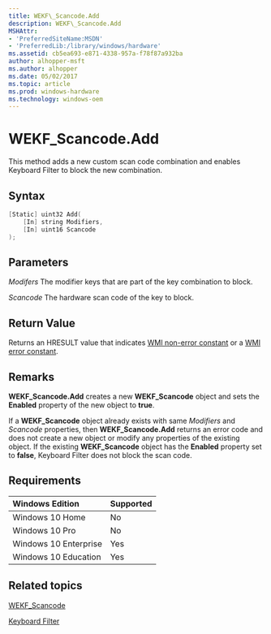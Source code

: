```yaml
---
title: WEKF\_Scancode.Add
description: WEKF\_Scancode.Add
MSHAttr:
- 'PreferredSiteName:MSDN'
- 'PreferredLib:/library/windows/hardware'
ms.assetid: cb5ea693-e871-4338-957a-f78f87a932ba
author: alhopper-msft
ms.author: alhopper
ms.date: 05/02/2017
ms.topic: article
ms.prod: windows-hardware
ms.technology: windows-oem
---
```

# WEKF\_Scancode.Add

This method adds a new custom scan code combination and enables Keyboard Filter to block the new combination.

## Syntax

```powershell
[Static] uint32 Add(
    [In] string Modifiers, 
    [In] uint16 Scancode
);
```

## Parameters

<a href="" id="modifers"></a>*Modifers*
The modifier keys that are part of the key combination to block.

<a href="" id="scancode"></a>*Scancode*
The hardware scan code of the key to block.

## Return Value

Returns an HRESULT value that indicates [WMI non-error constant](http://go.microsoft.com/fwlink/p/?LinkID=208318) or a [WMI error constant](http://go.microsoft.com/fwlink/p/?LinkID=208317).

## Remarks

**WEKF\_Scancode.Add** creates a new **WEKF\_Scancode** object and sets the **Enabled** property of the new object to **true**.

If a **WEKF\_Scancode** object already exists with same *Modifiers* and *Scancode* properties, then **WEKF\_Scancode.Add** returns an error code and does not create a new object or modify any properties of the existing object. If the existing **WEKF\_Scancode** object has the **Enabled** property set to **false**, Keyboard Filter does not block the scan code.

## Requirements

| Windows Edition       | Supported |
|:----------------------|:----------|
| Windows 10 Home       | No        |
| Windows 10 Pro        | No        |
| Windows 10 Enterprise | Yes       |
| Windows 10 Education  | Yes       |

## Related topics

[WEKF\_Scancode](wekf-scancode.md)

[Keyboard Filter](keyboardfilter.md)
